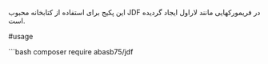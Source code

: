 این پکیج برای استفاده از کتابخانه محبوب 
JDF
در فریمورکهایی مانند لاراول ایجاد گردیده است.

#usage

‍‍```bash
composer require abasb75/jdf
```